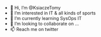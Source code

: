 - 👋 Hi, I’m @KsiaczeTomy
- 👀 I’m interested in IT & all kinds of sports
- 🌱 I’m currently learning SysOps IT
- 💞️ I’m looking to collaborate on ...
- 📫 Reach me on twitter

<!---
KsiaczeTomy/KsiaczeTomy is a ✨ special ✨ repository because its `README.md` (this file) appears on your GitHub profile.
You can click the Preview link to take a look at your changes.
--->
